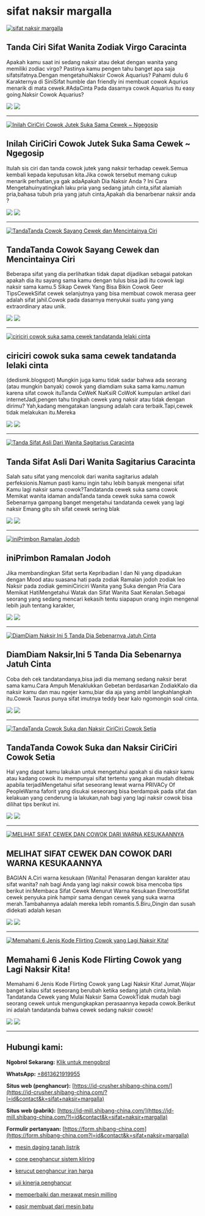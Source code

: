 # sifat naksir margalla

<a href="https://swt.shibang-china.com/?l=id&img&k=sifat+naksir+margalla" target="_blank">![sifat naksir margalla](http://static.shibang-china.com/all-800x300/1140.jpg)</a>

## Tanda Ciri Sifat Wanita Zodiak Virgo Caracinta
Apakah kamu saat ini sedang naksir atau dekat dengan wanita yang memiliki zodiac virgo? Pastinya kamu pengen tahu banget apa saja sifatsifatnya.Dengan mengetahuiNaksir Cowok Aquarius? Pahami dulu 6 Karakternya di SiniSifat humble dan friendly ini membuat cowok Aqurius menarik di mata cewek.#AdaCinta Pada dasarnya cowok Aquarius itu easy going.Naksir Cowok Aquarius?


<a href="https://whatsapp.shibangsoft.com/WhatsApp.php" target="_blank" title="WhatsApp">![](http://static.shibang-china.com/icon/whatsapp.png)</a> <a href="https://swt.shibang-china.com/?l=id&icon&k=sifat+naksir+margalla" target="_blank">![](http://static.shibang-china.com/icon/chat-id.png)</a>

---

<a href="https://swt.shibang-china.com/?l=id&img&k=sifat+naksir+margalla" target="_blank">![Inilah CiriCiri Cowok Jutek Suka Sama Cewek ~ Ngegosip](http://static.shibang-china.com/all-800x300/752.jpg)</a>

## Inilah CiriCiri Cowok Jutek Suka Sama Cewek ~ Ngegosip
Itulah sis ciri dan tanda cowok jutek yang naksir terhadap cewek.Semua kembali kepada keputusan kita.Jika cowok tersebut memang cukup menarik perhatian,ya gak adaApakah Dia Naksir Anda ? Ini Cara Mengetahuinyatingkah laku pria yang sedang jatuh cinta,sifat alamiah pria,bahasa tubuh pria yang jatuh cinta,Apakah dia benarbenar naksir anda ?


<a href="https://whatsapp.shibangsoft.com/WhatsApp.php" target="_blank" title="WhatsApp">![](http://static.shibang-china.com/icon/whatsapp.png)</a> <a href="https://swt.shibang-china.com/?l=id&icon&k=sifat+naksir+margalla" target="_blank">![](http://static.shibang-china.com/icon/chat-id.png)</a>

---

<a href="https://swt.shibang-china.com/?l=id&img&k=sifat+naksir+margalla" target="_blank">![TandaTanda Cowok Sayang Cewek dan Mencintainya Ciri](http://static.shibang-china.com/all-800x300/1134.jpg)</a>

## TandaTanda Cowok Sayang Cewek dan Mencintainya Ciri
Beberapa sifat yang dia perlihatkan tidak dapat dijadikan sebagai patokan apakah dia itu sayang sama kamu dengan tulus bisa jadi itu cowok lagi naksir sama kamu.5 Sikap Cewek Yang Bisa Bikin Cowok Geer TipsCewekSifat cewek selanjutnya yang bisa membuat cowok merasa geer adalah sifat jahil.Cowok pada dasarnya menyukai suatu yang yang extraordinary atau unik.


<a href="https://whatsapp.shibangsoft.com/WhatsApp.php" target="_blank" title="WhatsApp">![](http://static.shibang-china.com/icon/whatsapp.png)</a> <a href="https://swt.shibang-china.com/?l=id&icon&k=sifat+naksir+margalla" target="_blank">![](http://static.shibang-china.com/icon/chat-id.png)</a>

---

<a href="https://swt.shibang-china.com/?l=id&img&k=sifat+naksir+margalla" target="_blank">![ciriciri cowok suka sama cewek tandatanda lelaki cinta](http://static.shibang-china.com/all-800x300/46.jpg)</a>

## ciriciri cowok suka sama cewek tandatanda lelaki cinta
(dedismk.blogspot) Mungkin juga kamu tidak sadar bahwa ada seorang (atau mungkin banyak) cowok yang diamdiam suka sama kamu.namun karena sifat cowok ituTanda CeWeK NaKsiR CoWoK kumpulan artikel dari internetJadi,pengen tahu tingkah cewek yang naksir atau tidak dengan dirimu? Yah,kadang mengatakan langsung adalah cara terbaik.Tapi,cewek tidak melakukan itu.Mereka


<a href="https://whatsapp.shibangsoft.com/WhatsApp.php" target="_blank" title="WhatsApp">![](http://static.shibang-china.com/icon/whatsapp.png)</a> <a href="https://swt.shibang-china.com/?l=id&icon&k=sifat+naksir+margalla" target="_blank">![](http://static.shibang-china.com/icon/chat-id.png)</a>

---

<a href="https://swt.shibang-china.com/?l=id&img&k=sifat+naksir+margalla" target="_blank">![Tanda Sifat Asli Dari Wanita Sagitarius Caracinta](http://static.shibang-china.com/all-800x300/437.jpg)</a>

## Tanda Sifat Asli Dari Wanita Sagitarius Caracinta
Salah satu sifat yang mencolok dari wanita sagitarius adalah perfeksionis.Namun pasti kamu ingin tahu lebih banyak mengenai sifat Kamu lagi naksir sama cowok?Tandatanda cewek suka sama cowok Memikat wanita idaman andaTanda tanda cewek suka sama cowok Sebenarnya gampang banget mengetahui tandatanda cewek yang lagi naksir Emang gitu sih sifat cewek sering blak


<a href="https://whatsapp.shibangsoft.com/WhatsApp.php" target="_blank" title="WhatsApp">![](http://static.shibang-china.com/icon/whatsapp.png)</a> <a href="https://swt.shibang-china.com/?l=id&icon&k=sifat+naksir+margalla" target="_blank">![](http://static.shibang-china.com/icon/chat-id.png)</a>

---

<a href="https://swt.shibang-china.com/?l=id&img&k=sifat+naksir+margalla" target="_blank">![iniPrimbon Ramalan Jodoh](http://static.shibang-china.com/all-800x300/991.jpg)</a>

## iniPrimbon Ramalan Jodoh
Jika membandingkan Sifat serta Kepribadian I dan Ni yang dipadukan dengan Mood atau suasana hati pada zodiak Ramalan jodoh zodiak leo Naksir pada zodiak geminiCiriciri Wanita yang Suka dengan Pria Cara Memikat HatiMengetahui Watak dan Sifat Wanita Saat Kenalan.Sebagai seorang yang sedang mencari kekasih tentu siapapun orang ingin mengenal lebih jauh tentang karakter,


<a href="https://whatsapp.shibangsoft.com/WhatsApp.php" target="_blank" title="WhatsApp">![](http://static.shibang-china.com/icon/whatsapp.png)</a> <a href="https://swt.shibang-china.com/?l=id&icon&k=sifat+naksir+margalla" target="_blank">![](http://static.shibang-china.com/icon/chat-id.png)</a>

---

<a href="https://swt.shibang-china.com/?l=id&img&k=sifat+naksir+margalla" target="_blank">![DiamDiam Naksir,Ini 5 Tanda Dia Sebenarnya Jatuh Cinta](http://static.shibang-china.com/all-800x300/652.jpg)</a>

## DiamDiam Naksir,Ini 5 Tanda Dia Sebenarnya Jatuh Cinta
Coba deh cek tandatandanya,bisa jadi dia memang sedang naksir berat sama kamu.Cara Ampuh Menaklukkan Gebetan berdasarkan ZodiakKalo dia naksir kamu dan mau ngejer kamu,biar dia aja yang ambil langkahlangkah itu.Cowok Taurus punya sifat imutnya teddy bear kalo ngomongin soal cinta.


<a href="https://whatsapp.shibangsoft.com/WhatsApp.php" target="_blank" title="WhatsApp">![](http://static.shibang-china.com/icon/whatsapp.png)</a> <a href="https://swt.shibang-china.com/?l=id&icon&k=sifat+naksir+margalla" target="_blank">![](http://static.shibang-china.com/icon/chat-id.png)</a>

---

<a href="https://swt.shibang-china.com/?l=id&img&k=sifat+naksir+margalla" target="_blank">![TandaTanda Cowok Suka dan Naksir CiriCiri Cowok Setia](http://static.shibang-china.com/all-800x300/449.jpg)</a>

## TandaTanda Cowok Suka dan Naksir CiriCiri Cowok Setia
Hal yang dapat kamu lakukan untuk mengetahui apakah si dia naksir kamu atau kadang cowok itu mempunyai sifat tertentu yang akan mudah ditebak apabila terjadiMengetahui sifat seseorang lewat warna PRIVACy Of PeopleWarna faforit yang disukai seseorang bisa berdampak pada sifat dan kelakuan yang cenderung ia lakukan,nah bagi yang lagi naksir cowok bisa dilihat tips berikut ini.


<a href="https://whatsapp.shibangsoft.com/WhatsApp.php" target="_blank" title="WhatsApp">![](http://static.shibang-china.com/icon/whatsapp.png)</a> <a href="https://swt.shibang-china.com/?l=id&icon&k=sifat+naksir+margalla" target="_blank">![](http://static.shibang-china.com/icon/chat-id.png)</a>

---

<a href="https://swt.shibang-china.com/?l=id&img&k=sifat+naksir+margalla" target="_blank">![MELIHAT SIFAT CEWEK DAN COWOK DARI WARNA KESUKAANNYA](http://static.shibang-china.com/all-800x300/842.jpg)</a>

## MELIHAT SIFAT CEWEK DAN COWOK DARI WARNA KESUKAANNYA
BAGIAN A.Ciri warna kesukaan (Wanita) Penasaran dengan karakter atau sifat wanita? nah bagi Anda yang lagi naksir cowok bisa mencoba tips berikut ini:Membaca Sifat Cewek Menurut Warna Kesukaan ElnerostSifat cewek penyuka pink hampir sama dengan cewek yang suka warna merah.Tambahannya adalah mereka lebih romantis.5.Biru,Dingin dan susah didekati adalah kesan


<a href="https://whatsapp.shibangsoft.com/WhatsApp.php" target="_blank" title="WhatsApp">![](http://static.shibang-china.com/icon/whatsapp.png)</a> <a href="https://swt.shibang-china.com/?l=id&icon&k=sifat+naksir+margalla" target="_blank">![](http://static.shibang-china.com/icon/chat-id.png)</a>

---

<a href="https://swt.shibang-china.com/?l=id&img&k=sifat+naksir+margalla" target="_blank">![Memahami 6 Jenis Kode Flirting Cowok yang Lagi Naksir Kita!](http://static.shibang-china.com/all-800x300/927.jpg)</a>

## Memahami 6 Jenis Kode Flirting Cowok yang Lagi Naksir Kita!
Memahami 6 Jenis Kode Flirting Cowok yang Lagi Naksir Kita! Jumat,Wajar banget kalau sifat seseorang berubah ketika sedang jatuh cinta,Inilah Tandatanda Cewek yang Mulai Naksir Sama CowokTidak mudah bagi seorang cewek untuk mengungkapkan perasaannya kepada cowok.Berikut ini adalah tandatanda bahwa cewek sedang naksir cowok!


<a href="https://whatsapp.shibangsoft.com/WhatsApp.php" target="_blank" title="WhatsApp">![](http://static.shibang-china.com/icon/whatsapp.png)</a> <a href="https://swt.shibang-china.com/?l=id&icon&k=sifat+naksir+margalla" target="_blank">![](http://static.shibang-china.com/icon/chat-id.png)</a>

---
## Hubungi kami:

**Ngobrol Sekarang:** [Klik untuk mengobrol](https://swt.shibang-china.com?l=id&contact&k=sifat+naksir+margalla)

**WhatsApp:**  [+8613621919955](https://whatsapp.shibangsoft.com/WhatsApp.php)

**Situs web (penghancur):** [https://id-crusher.shibang-china.com/](https://id-crusher.shibang-china.com/?l=id&contact&k=sifat+naksir+margalla)

**Situs web (pabrik):** [https://id-mill.shibang-china.com/](https://id-mill.shibang-china.com/?l=id&contact&k=sifat+naksir+margalla)

**Formulir pertanyaan:** [https://form.shibang-china.com](https://form.shibang-china.com?l=id&contact&k=sifat+naksir+margalla)

* [mesin daging tanah listrik](../32/mesin%20daging%20tanah%20listrik.md)

* [cone penghancur sistem kliring](../33/cone%20penghancur%20sistem%20kliring.md)

* [kerucut penghancur iran harga](../39/kerucut%20penghancur%20iran%20harga.md)

* [uji kinerja penghancur](../31/uji%20kinerja%20penghancur.md)

* [memperbaiki dan merawat mesin milling](../39/memperbaiki%20dan%20merawat%20mesin%20milling.md)

* [pasir membuat dari mesin batu](../34/pasir%20membuat%20dari%20mesin%20batu.md)